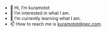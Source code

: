 - 👋 Hi, I’m kuramotot
- 👀 I’m interested in what I am.
- 🌱 I’m currently learning what I am.
- 📫 How to reach me is kuramotot@nec.com.

<!---
kuramotot/kuramotot is a ✨ special ✨ repository because its `README.md` (this file) appears on your GitHub profile.
You can click the Preview link to take a look at your changes.
--->
